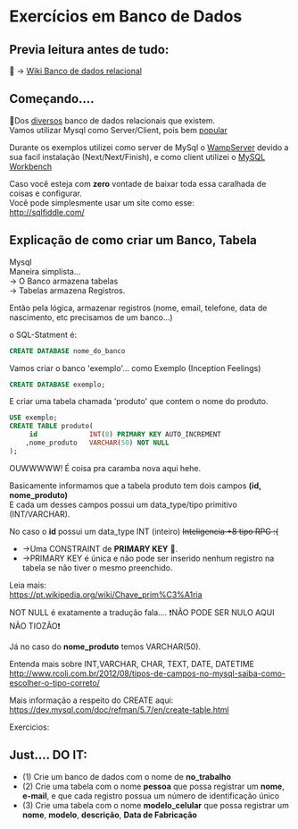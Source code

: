 # Exercícios em Banco de Dados



## Previa leitura antes de tudo:
:mag_right: -> [Wiki Banco de dados relacional](https://pt.wikipedia.org/wiki/Banco_de_dados_relacional)



## Começando....



:memo:Dos [diversos](https://pt.wikipedia.org/wiki/Lista_de_bancos_de_dados) banco de dados relacionais que existem.  
Vamos utilizar Mysql como Server/Client, pois bem [popular](http://db-engines.com/en/ranking_trend/system/Microsoft+SQL+Server%3BMySQL%3BOracle)

Durante os exemplos utilizei como server de MySql o [WampServer](http://www.wampserver.com/en/) devido a sua facil instalação (Next/Next/Finish), e como client utilizei o [MySQL Workbench](https://dev.mysql.com/downloads/workbench/)


Caso você esteja com **zero** vontade de baixar toda essa caralhada de coisas e configurar.   
Você pode simplesmente usar um site como esse:  
http://sqlfiddle.com/


## Explicação de como criar um Banco, Tabela

Mysql   
Maneira simplista...  
-> O Banco armazena tabelas   
-> Tabelas armazena Registros.   

Então pela lógica, armazenar registros (nome, email, telefone, data de nascimento, etc precisamos de um banco...)

o SQL-Statment é:  
```sql
CREATE DATABASE nome_do_banco
```

Vamos criar o banco 'exemplo'... como Exemplo (Inception Feelings)
```sql
CREATE DATABASE exemplo;
```

E criar uma tabela chamada 'produto' que contem o nome do produto.
```sql
USE exemplo;
CREATE TABLE produto(
	 id				INT(8) PRIMARY KEY AUTO_INCREMENT
	,nome_produto	VARCHAR(50) NOT NULL
);
```

OUWWWWW! É coisa pra caramba nova aqui hehe.

Basicamente informamos que a tabela produto tem dois campos **(id, nome_produto)**  
E cada um desses campos possui um data_type/tipo primitivo (INT/VARCHAR).   
 
No caso o **id** possui um data_type INT (inteiro)  <del>Inteligencia +8 tipo RPG :( </del>  
  - ->Uma CONSTRAINT de **PRIMARY KEY** :key:.    
  - ->PRIMARY KEY é única e não pode ser inserido nenhum registro na tabela se não tiver o mesmo preenchido.    

Leia mais:   
https://pt.wikipedia.org/wiki/Chave_prim%C3%A1ria  


NOT NULL é exatamente a tradução fala.... :exclamation:NÃO PODE SER NULO AQUI NÃO TIOZÃO:exclamation:   

Já no caso do **nome_produto** temos VARCHAR(50).  


Entenda mais sobre INT,VARCHAR, CHAR, TEXT, DATE, DATETIME  
http://www.rcoli.com.br/2012/08/tipos-de-campos-no-mysql-saiba-como-escolher-o-tipo-correto/  


Mais informação a respeito do CREATE aqui:  
https://dev.mysql.com/doc/refman/5.7/en/create-table.html  




Exercicios: 
## Just.... DO IT:
  - (1) Crie um banco de dados com o nome de **no_trabalho**
  - (2) Crie uma tabela com o nome **pessoa** que possa registrar um **nome**, **e-mail**, e que cada registro possua um número de identificação único  
  - (3) Crie uma tabela com o nome **modelo_celular** que possa registrar um **nome**, **modelo**, **descrição**, **Data de Fabricação** 